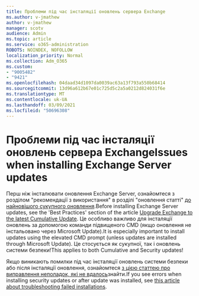 ```yaml
---
title: Проблеми під час інсталяції оновлень сервера Exchange
ms.author: v-jmathew
author: v-jmathew
manager: scotv
audience: Admin
ms.topic: article
ms.service: o365-administration
ROBOTS: NOINDEX, NOFOLLOW
localization_priority: Normal
ms.collection: Adm_O365
ms.custom:
- "9005482"
- "9421"
ms.openlocfilehash: 04daad34d1097da0039ac63a13f793a550b68414
ms.sourcegitcommit: 13d96a612b67e01c725d5c2a5a0212d824031f6e
ms.translationtype: MT
ms.contentlocale: uk-UA
ms.lasthandoff: 03/09/2021
ms.locfileid: "50696308"
---
```

# <a name="issues-when-installing-exchange-server-updates"></a><span data-ttu-id="2dc94-102">Проблеми під час інсталяції оновлень сервера Exchange</span><span class="sxs-lookup"><span data-stu-id="2dc94-102">Issues when installing Exchange Server updates</span></span>

<span data-ttu-id="2dc94-103">Перш ніж інсталювати оновлення Exchange Server, ознайомтеся з розділом "рекомендації з використання" в розділі "оновлення статті" [до найновішого сукупного оновлення](https://docs.microsoft.com/Exchange/plan-and-deploy/install-cumulative-updates).</span><span class="sxs-lookup"><span data-stu-id="2dc94-103">Before installing Exchange Server updates, see the 'Best Practices' section of the article [Upgrade Exchange to the latest Cumulative Update](https://docs.microsoft.com/Exchange/plan-and-deploy/install-cumulative-updates).</span></span> <span data-ttu-id="2dc94-104">Це особливо важливо для інсталяції оновлень за допомогою команди підвищеного CMD (якщо оновлення не інстальовано через Microsoft Update).</span><span class="sxs-lookup"><span data-stu-id="2dc94-104">It is especially important to install updates using the elevated CMD prompt (unless updates are installed through Microsoft Update).</span></span> <span data-ttu-id="2dc94-105">Це стосується як сукупної, так і оновлень системи безпеки!</span><span class="sxs-lookup"><span data-stu-id="2dc94-105">This applies to both Cumulative and Security updates!</span></span>

<span data-ttu-id="2dc94-106">Якщо виникають помилки під час інсталяції оновлень системи безпеки або після інсталяції оновлення, ознайомтеся [з цією статтею про виправлення неполадок, які не вдалось](https://aka.ms/exupdatefaq)знайти.</span><span class="sxs-lookup"><span data-stu-id="2dc94-106">If you see errors when installing security updates or after update was installed, see [this article about troubleshooting failed installations](https://aka.ms/exupdatefaq).</span></span>
